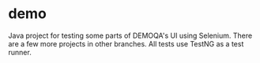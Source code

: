 # demo
Java project for testing some parts of DEMOQA's UI using Selenium.
There are a few more projects in other branches. All tests use TestNG as a test runner.
